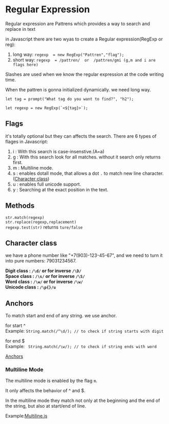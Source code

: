 
# Regular Expression
Regular expression are Pattrens which provides a way to search and replace in text

in Javascript there are two wyas to create a Regular expression(RegExp or reg):

1. long way: `regexp  = new RegExp("Pattren","flag");`
2. short way: `regexp  = /pattren/  or  /pattren/gmi (g,m and i are flags here)`

Slashes are used when we know the regular expression at the code writing time.

When the pattren is gonna initialized dynamically. we need long way.

```
let tag = prompt("What tag do you want to find?", "h2");

let regexp = new RegExp(`<${tag}>`);
``` 

## Flags
it's totally optional but they can affects the search. There are 6 types of flages in Javascript:

1. i : With this search is case-insenstive.(A=a)<br/>
2. g : With this search look for all matches. without it search only returns first.<br/>
3. m : Multiline mode.<br/>
4. s : enables dotall mode, that allows a dot `.` to match new line character.([Character class](#character-class))<br/>
5. u : enables full unicode support.<br/>
6. y : Searching at the exact position in the text.<br/>

## Methods
`str.match(regexp)`<br/> `str.replace(regexp,replacement)`<br/>  `regexp.test(str)` returns `ture/false`<br/>

## Character class
we have a phone number like "+7(903)-123-45-67", and we need to turn it into pure numbers: 79031234567.<br/>

**Digit class : `/\d/`   or for inverse `/\D/`**<br/>
**Space class : `/\s/`   or for inverse `/\S/`**<br/>
**Word class : `/\w/`  or for inverse `/\w/`**<br/>
**Unicode class : `/\p{}/u`**<br/>

## Anchors
To match start and end of any string. we use anchor.<br/>

for start ^ <br/>
Example: ```
String.match(/^\d/); // to check if string starts with digit ```

for end $ <br/>
Example: ``` 
String.match(/\w/); // to check if string ends with word ```

[Anchors](./StartAndEnd.js)<br/>


### Multiline Mode
The multiline mode is enabled by the flag `m`.

It only affects the behavior of ^ and $.

In the multiline mode they match not only at the beginning and the end of the string, but also at start/end of line.

Example:[Multiline.js](./Multiline.js)<br/>

